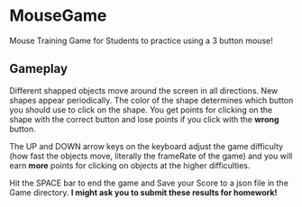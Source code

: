 # MouseGame
Mouse Training Game for Students to practice using a 3 button mouse!

## Gameplay
Different shapped objects move around the screen in all directions.  New shapes appear periodically.  The color of the shape determines which button you should use to click on the shape.  You get points for clicking on the shape with the correct button and lose points if you click with the **wrong** button.  
  
The UP and DOWN arrow keys on the keyboard adjust the game difficulty (how fast the objects move, literally the frameRate of the game) and you will earn **more** points for clicking on objects at the higher difficulties.  
  
Hit the SPACE bar to end the game and Save your Score to a json file in the Game directory. **I might ask you to submit these results for homework!**
